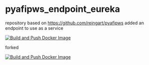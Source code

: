 # pyafipws_endpoint_eureka
repository based on https://github.com/reingart/pyafipws added an endpoint to use as a service

[![Build and Push Docker Image](https://github.com/dqmdz/pyafipws_endpoint_eureka/actions/workflows/deploy.yml/badge.svg)](https://github.com/dqmdz/pyafipws_endpoint_eureka/actions/workflows/deploy.yml)

forked

[![Build and Push Docker Image](https://github.com/ETEREA-services/ETEREA.pyafipws-sh-service/actions/workflows/deploy.yml/badge.svg?branch=main)](https://github.com/ETEREA-services/ETEREA.pyafipws-sh-service/actions/workflows/deploy.yml)
